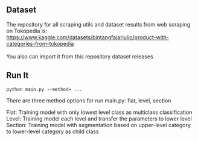 ## Dataset
The repository for all scraping utils and dataset results from web scraping on Tokopedia is: https://www.kaggle.com/datasets/bintangfajarjulio/product-with-categories-from-tokopedia <br><br>
You also can import it from this repository dataset releases

## Run It
```
python main.py --method= ...
```
There are three method options for run main.py: flat, level, section <br> 

Flat: Training model with only lowest level class as multiclass classification <br>
Level: Training model each level and transfer the parameters to lower level <br>
Section: Training model with segmentation based on upper-level category to lower-level category as child class
